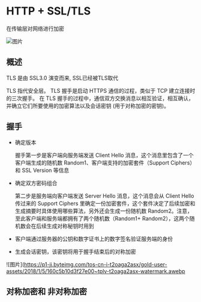 # HTTP + SSL/TLS



在传输层对网络进行加密

![图片](https://p1-jj.byteimg.com/tos-cn-i-t2oaga2asx/gold-user-assets/2020/1/12/16f98d1a5094da4e~tplv-t2oaga2asx-watermark.awebp)
## 概述
TLS 是由 SSL3.0 演变而来, SSL已经被TLS取代

TLS 指代安全层。 TLS 握手是启动 HTTPS 通信的过程，类似于 TCP 建立连接时的三次握手。 在 TLS 握手的过程中，通信双方交换消息以相互验证，相互确认，并确立它们所要使用的加密算法以及会话密钥 (用于对称加密的密钥)。

## 握手

* 确定版本

  握手第一步是客户端向服务端发送 Client Hello 消息，这个消息里包含了一个客户端生成的随机数 Random1、客户端支持的加密套件（Support Ciphers）和 SSL Version 等信息
* 确定双方密码组合

  第二步是服务端向客户端发送 Server Hello 消息，这个消息会从 Client Hello 传过来的 Support Ciphers 里确定一份加密套件，这个套件决定了后续加密和生成摘要时具体使用哪些算法，另外还会生成一份随机数 Random2。注意，至此客户端和服务端都拥有了两个随机数（Random1+ Random2），这两个随机数会在后续生成对称秘钥时用到

* 客户端通过服务器的公钥和数字证书上的数字签名验证服务端的身份
  
* 生成会话密钥，该密钥将用于握手结束后的对称加密

![图片](https://p1-jj.byteimg.com/tos-cn-i-t2oaga2asx/gold-user-assets/2018/1/5/160c5b10d3f27e00~tplv-t2oaga2asx-watermark.awebp

## 对称加密和 非对称加密

